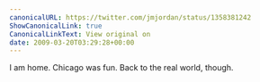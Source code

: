 ```yaml
---
canonicalURL: https://twitter.com/jmjordan/status/1358381242
ShowCanonicalLink: true
CanonicalLinkText: View original on
date: 2009-03-20T03:29:28+00:00
---
```

I am home. Chicago was fun. Back to the real world, though.